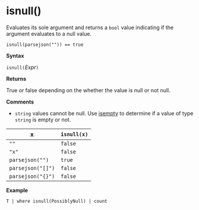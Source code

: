 # isnull()

Evaluates its sole argument and returns a `bool` value indicating if the argument evaluates to a null value.

    isnull(parsejson("")) == true

**Syntax**

`isnull(`*Expr*`)`

**Returns**

True or false depending on the whether the value is null or not null.

**Comments**

* `string` values cannot be null. Use [isempty](./query_language_isemptyfunction.md)
  to determine if a value of type `string` is empty or not.

|x                |`isnull(x)`|
|-----------------|-----------|
|`""`             |`false`    |
|`"x"`            |`false`    |
|`parsejson("")`  |`true`     |
|`parsejson("[]")`|`false`    |
|`parsejson("{}")`|`false`    |

**Example**

<!-- csl -->
```
T | where isnull(PossiblyNull) | count
```
